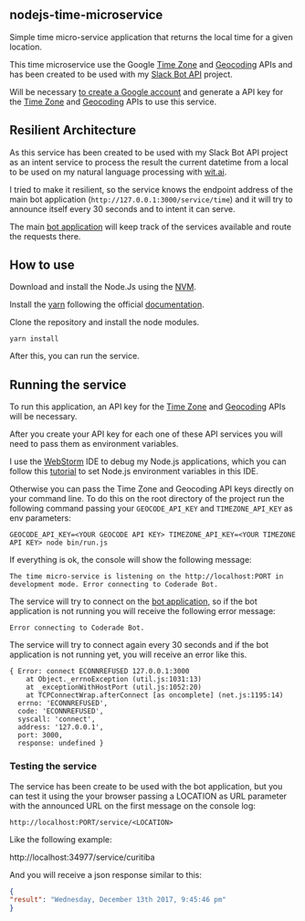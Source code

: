 ## nodejs-time-microservice

Simple time micro-service application that returns the local time for a given location.

This time microservice use the Google [Time Zone](https://developers.google.com/maps/documentation/timezone/intro) and [Geocoding](https://developers.google.com/maps/documentation/geocoding/intro) APIs
and has been created to be used with my [Slack Bot API](https://github.com/coderade/nodejs-msb-slack-bot)
project.

Will be necessary [to create a Google account](https://accounts.google.com/SignUp?hl=en) and generate a API key for the [Time Zone](https://developers.google.com/maps/documentation/timezone/intro) and [Geocoding](https://developers.google.com/maps/documentation/geocoding/intro) APIs
to use this service.

## Resilient Architecture
As this service has been created to be used with my Slack Bot API project as
an intent service to process the result the current datetime from a local to be used on my natural
language processing with [wit.ai](https://wit.ai/).

I tried to make it resilient, so the service knows the endpoint address of the
main bot application (`http://127.0.0.1:3000/service/time`) and it will try
to announce itself every 30 seconds and to intent it can serve.

The main [bot application](https://github.com/coderade/nodejs-msb-slack-bot) will
keep track of the services available and route the requests there.

## How to use

Download and install the Node.Js using the [NVM](https://github.com/creationix/nvm).

Install the [yarn](https://yarnpkg.com/en/) following the official
[documentation](https://yarnpkg.com/lang/en/docs/install/#linux-tab).

Clone the repository and install the node modules.

`yarn install`

After this, you can run the service.

## Running the service

To run this application, an API key for the
[Time Zone](https://developers.google.com/maps/documentation/timezone/intro) and [Geocoding](https://developers.google.com/maps/documentation/geocoding/intro) APIs
will be necessary.


After you create your API key for each one of these API services you will need to
pass them as environment variables.

I use the [WebStorm](https://www.jetbrains.com/webstorm) IDE to
debug my Node.js applications, which you can follow this
[tutorial](https://www.jetbrains.com/help/webstorm/run-debug-configuration-node-js.html) to
set Node.js environment variables in this IDE.

Otherwise you can pass the Time Zone and Geocoding API keys directly on your command line.
To do this on the root directory of the project run the following command
passing your `GEOCODE_API_KEY` and `TIMEZONE_API_KEY` as env parameters:

`GEOCODE_API_KEY=<YOUR GEOCODE API KEY> TIMEZONE_API_KEY=<YOUR TIMEZONE API KEY> node bin/run.js`

If everything is ok, the console will show the following message:

`The time micro-service is listening on the http://localhost:PORT in development mode.
Error connecting to Coderade Bot.`

The service will try to connect on the
[bot application](https://github.com/coderade/nodejs-msb-slack-bot), so if the
bot application is not running you will receive the following error message:

`Error connecting to Coderade Bot.`

The service will try to connect again every 30 seconds and if the
bot application is not running yet, you will receive an error like this.

```
{ Error: connect ECONNREFUSED 127.0.0.1:3000
    at Object._errnoException (util.js:1031:13)
    at _exceptionWithHostPort (util.js:1052:20)
    at TCPConnectWrap.afterConnect [as oncomplete] (net.js:1195:14)
  errno: 'ECONNREFUSED',
  code: 'ECONNREFUSED',
  syscall: 'connect',
  address: '127.0.0.1',
  port: 3000,
  response: undefined }
```


### Testing the service

The service has been create to be used with the bot application, but you can test
it using the your browser passing a LOCATION as URL parameter with the announced
URL on the first message on the console log:

`http://localhost:PORT/service/<LOCATION>`

Like the following example:

http://localhost:34977/service/curitiba

And you will receive a json response similar to this:

```json
{
"result": "Wednesday, December 13th 2017, 9:45:46 pm"
}
```
